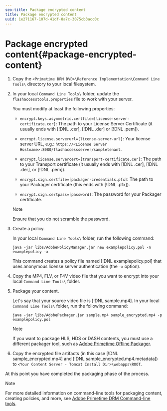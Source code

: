 ```yaml
---
seo-title: Package encrypted content
title: Package encrypted content
uuid: 1e271167-107d-41df-8a7c-3075cb3acc0c
---
```


# Package encrypted content{#package-encrypted-content}

1. Copy the `<Primetime DRM DVD>\Reference Implementation\Command Line Tools\` directory to your local filesystem.
1. In your local `Command Line Tools\` folder, update the `flashaccesstools.properties` file to work with your server.

   You must modify at least the following properties:

    * `encrypt.keys.asymmetric.certfile=[license-server-certificate.cer]`: The path to your License Server Certificate (it usually ends with [!DNL .cer], [!DNL .der] or [!DNL .pem]). 
    
    * `encrypt.license.serverurl=[license-server-url]`: Your license server URL, e.g.:    `https://<License Server Hostname>:8080/flashaccessserver/sampletenant`. 
    
    * `encrypt.license.servercert=[transport-certificate.cer]`: The path to your Transport certificate (it usually ends with [!DNL .cer], [!DNL .der], or [!DNL .pem]). 
    
    * `encrypt.sign.certfile=[packager-credentials.pfx]`: The path to your Packager certificate (this ends with [!DNL .pfx]). 
    
    * `encrypt.sign.certpass=[password]`: The password for your Packager certificate.     
    
    >[!NOTE]
    >
    >Ensure that you do not scramble the password.

1. Create a policy.

   In your local `Command Line Tools\` folder, run the following command: 

   ```
   java -jar libs/AdobePolicyManager.jar new examplepolicy.pol -n examplepolicy -x
   ```

   This command creates a policy file named [!DNL examplepolicy.pol] that uses anonymous license server authentication (the `-x` option).
1. Copy the MP4, FLV, or F4V video file that you want to encrypt into your local `Command Line Tools\` folder.
1. Package your content.

   Let's say that your source video file is [!DNL sample.mp4]. In your local `Command Line Tools\` folder, run the following command: 

   ```
   java -jar libs/AdobePackager.jar sample.mp4 sample_encrypted.mp4 -p examplepolicy.pol
   ```

   >[!NOTE]
   >
   >If you want to package HLS, HDS or DASH contents, you must use a different packager tool, such as [Adobe Primetime Offline Packager](https://help.adobe.com/en_US/primetime/packagers/offline/index.html#Packagers-concept-Primetime_Offline_Packager_Getting_Started).

1. Copy the encrypted file artifacts (in this case [!DNL sample_encrypted.mp4] and [!DNL sample_encrypted.mp4.metadata]) to `<Your Content Server - Tomcat Install Dir>\webapps\ROOT`.

At this point you have completed the packaging phase of the process.

>[!NOTE]
>
>For more detailed information on command-line tools for packaging content, creating policies, and more, see [Adobe Primetime DRM Command-line tools](https://help.adobe.com/en_US/primetime/drm/5.3/reference_implementations/index.html#concept-Commandline_tools).

